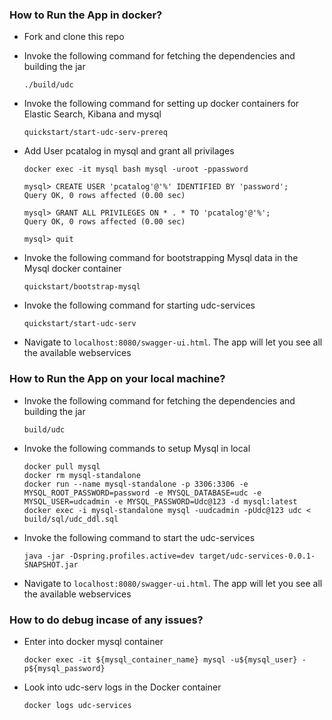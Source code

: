 
### <a name="run-app"></a> How to Run the App in docker?
* Fork and clone this repo

* Invoke the following command for fetching the dependencies and building the jar

  ```shell
  ./build/udc 
  ```

* Invoke the following command for setting up docker containers for Elastic Search, Kibana and mysql

  ```shell
  quickstart/start-udc-serv-prereq
  ```

* Add User pcatalog in mysql and grant all privilages

  ```shell
  docker exec -it mysql bash mysql -uroot -ppassword
  
  mysql> CREATE USER 'pcatalog'@'%' IDENTIFIED BY 'password';
  Query OK, 0 rows affected (0.00 sec)
  
  mysql> GRANT ALL PRIVILEGES ON * . * TO 'pcatalog'@'%';
  Query OK, 0 rows affected (0.00 sec)
  
  mysql> quit

  ```


* Invoke the following command for bootstrapping Mysql data in the Mysql docker container

  ```shell
  quickstart/bootstrap-mysql
  ```

* Invoke the following command for starting udc-services

  ```shell
  quickstart/start-udc-serv
  ```

* Navigate to ``localhost:8080/swagger-ui.html``. The app will let you see all the available webservices


### <a name="run-app"></a> How to Run the App on your local machine?

* Invoke the following command for fetching the dependencies and building the jar

  ```shell
  build/udc
  ```

* Invoke the following commands to setup Mysql in local

  ```shell
  docker pull mysql
  docker rm mysql-standalone
  docker run --name mysql-standalone -p 3306:3306 -e MYSQL_ROOT_PASSWORD=password -e MYSQL_DATABASE=udc -e MYSQL_USER=udcadmin -e MYSQL_PASSWORD=Udc@123 -d mysql:latest
  docker exec -i mysql-standalone mysql -uudcadmin -pUdc@123 udc < build/sql/udc_ddl.sql
  ```

* Invoke the following command to start the udc-services

  ```shell
  java -jar -Dspring.profiles.active=dev target/udc-services-0.0.1-SNAPSHOT.jar
  ```

* Navigate to ``localhost:8080/swagger-ui.html``. The app will let you see all the available webservices

### <a name="run-app"></a> How to do debug incase of any issues?
* Enter into docker mysql container

  ```shell
  docker exec -it ${mysql_container_name} mysql -u${mysql_user} -p${mysql_password}
  ```
* Look into udc-serv logs in the Docker container

  ```shell
  docker logs udc-services
  ```
